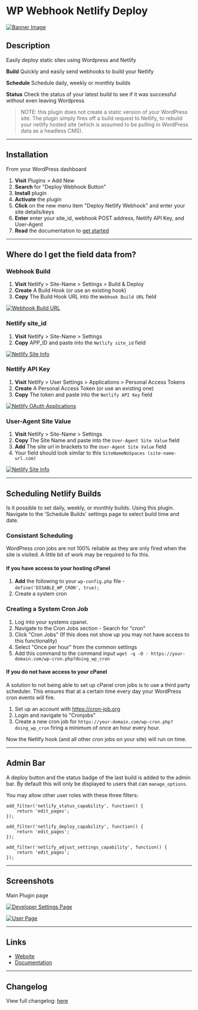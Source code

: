 # WP Webhook Netlify Deploy

[![Banner Image](https://github.com/lukethacoder/wp-netlify-webhook-deploy/blob/master/assets/banner-1544x500.jpg)](https://github.com/lukethacoder/wp-netlify-webhook-deploy)

## Description

Easily deploy static sites using Wordpress and Netlify

**Build** Quickly and easily send webhooks to build your Netlify

**Schedule** Schedule daily, weekly or monthly builds

**Status** Check the status of your latest build to see if it was successful without even leaving Wordpress

> NOTE: this plugin does not create a static version of your WordPress site. The plugin simply fires off a build request to Netlify, to rebuild your netlify hosted site (which is assumed to be pulling in WordPress data as a headless CMS).

---

## Installation

From your WordPress dashboard

1. **Visit** Plugins > Add New
2. **Search** for "Deploy Webhook Button"
3. **Install** plugin
4. **Activate** the plugin
5. **Click** on the new menu item "Deploy Netlify Webhook" and enter your site details/keys
6. **Enter** enter your site_id, webhook POST address, Netlify API Key, and User-Agent
7. **Read** the documentation to [get started](https://github.com/lukethacoder/wp-netlify-webhook-deploy)

---

## Where do I get the field data from?

### Webhook Build

1. **Visit** Netlify > Site-Name > Settings > Build & Deploy
2. **Create** A Build Hook (or use an existing hook)
3. **Copy** The Build Hook URL into the `Webhook Build URL` field

[![Webhook Build URL](https://github.com/lukethacoder/wp-netlify-webhook-deploy/blob/master/assets/screenshot-2.png)](https://github.com/lukethacoder/wp-netlify-webhook-deploy)

### Netlify site_id

1. **Visit** Netlify > Site-Name > Settings
2. **Copy** APP_ID and paste into the `Netlify site_id` field

[![Netlify Site Info](https://github.com/lukethacoder/wp-netlify-webhook-deploy/blob/master/assets/screenshot-3.png)](https://github.com/lukethacoder/wp-netlify-webhook-deploy)

### Netlify API Key

1. **Visit** Netlify > User Settings > Applications > Personal Access Tokens
2. **Create** A Personal Access Token (or use an existing one)
3. **Copy** The token and paste into the `Netlify API Key` field

[![Netlify OAuth Applications](https://github.com/lukethacoder/wp-netlify-webhook-deploy/blob/master/assets/screenshot-1.png)](https://github.com/lukethacoder/wp-netlify-webhook-deploy)

### User-Agent Site Value

1. **Visit** Netlify > Site-Name > Settings
2. **Copy** The Site Name and paste into the `User-Agent Site Value` field
3. **Add** The site url in brackets to the `User-Agent Site Value` field
4. Your field should look similar to this `SiteNameNoSpaces (site-name-url.com)`

[![Netlify Site Info](https://github.com/lukethacoder/wp-netlify-webhook-deploy/blob/master/assets/screenshot-3.png)](https://github.com/lukethacoder/wp-netlify-webhook-deploy)

---

## Scheduling Netlify Builds

Is it possible to set daily, weekly, or monthly builds. Using this plugin. Navigate to the 'Schedule Builds' settings page to select build time and date.

### Consistant Scheduling

WordPress cron jobs are not 100% reliable as they are only fired when the site is visited. A little bit of work may be required to fix this.

#### If you have access to your hosting cPanel

1. **Add** the following to your `wp-config.php` file - `define('DISABLE_WP_CRON', true);`
2. Create a system cron

### Creating a System Cron Job

1. Log into your systems cpanel.
2. Navigate to the Cron Jobs section - Search for "cron"
3. Click "Cron Jobs" (If this does not show up you may not have access to this functionality)
4. Select "Once per hour" from the common settings
5. Add this command to the command input `wget -q -O - https://your-domain.com/wp-cron.php?doing_wp_cron`

#### If you do not have access to your cPanel

A solution to not being able to set up cPanel cron jobs is to use a third party scheduler. This ensures that at a certain time every day your WordPress cron events will fire.

1. Set up an account with https://cron-job.org
2. Login and navigate to "Cronjobs"
3. Create a new cron job for `https://your-domain.com/wp-cron.php?doing_wp_cron` firing a minimum of once an hour every hour.

Now the Netlify hook (and all other cron jobs on your site) will run on time.

---

## Admin Bar

A deploy button and the status badge of the last build is added to the admin bar. By default this will only be displayed to users that can `manage_options`.

You may allow other user roles with these three filters:

```
add_filter('netlify_status_capability', function() {
    return 'edit_pages';
});

add_filter('netlify_deploy_capability', function() {
    return 'edit_pages';
});

add_filter('netlify_adjust_settings_capability', function() {
    return 'edit_pages';
});
```

---

## Screenshots

Main Plugin page

[![Developer Settings Page](https://github.com/lukethacoder/wp-netlify-webhook-deploy/blob/master/assets/screenshot-1.png)](https://github.com/lukethacoder/wp-netlify-webhook-deploy)

[![User Page](https://github.com/lukethacoder/wp-netlify-webhook-deploy/blob/master/assets/screenshot-5.jpg)](https://github.com/lukethacoder/wp-netlify-webhook-deploy)

---

## Links

- [Website](https://github.com/lukethacoder/wp-netlify-webhook-deploy)
- [Documentation](https://github.com/lukethacoder/wp-netlify-webhook-deploy)

---

## Changelog

View full changelog: [here](https://github.com/lukethacoder/wp-webhook-netlify-deploy/blob/master/CHANGELOG.md)

